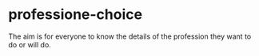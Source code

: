 # professione-choice
The aim is for everyone to know the details of the profession they want to do or will do.

